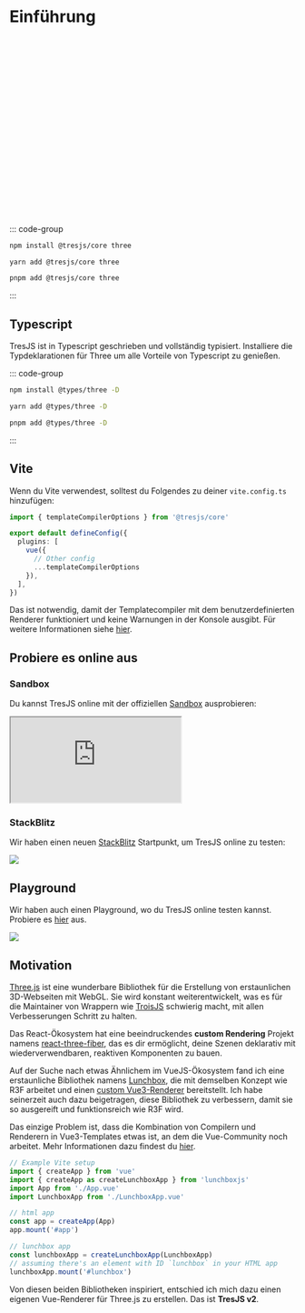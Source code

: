 # Einführung

<ClientOnly>
    <div style="aspect-ratio: 16/9; height: auto; margin: 2rem 0; border-radius: 8px; overflow:hidden;">
      <FirstScene />
    </div>
</ClientOnly>

::: code-group

```bash [npm]
npm install @tresjs/core three
```

```bash [yarn]
yarn add @tresjs/core three
```

```bash [pnpm]
pnpm add @tresjs/core three
```

:::

## Typescript

TresJS ist in Typescript geschrieben und vollständig typisiert. Installiere die Typdeklarationen für Three um alle Vorteile von Typescript zu genießen.

::: code-group

```bash [npm]
npm install @types/three -D
```

```bash [yarn]
yarn add @types/three -D
```

```bash [pnpm]
pnpm add @types/three -D
```

:::

## Vite

Wenn du Vite verwendest, solltest du Folgendes zu deiner `vite.config.ts` hinzufügen:

```ts
import { templateCompilerOptions } from '@tresjs/core'

export default defineConfig({
  plugins: [
    vue({
      // Other config
      ...templateCompilerOptions
    }),
  ],
})
```

Das ist notwendig, damit der Templatecompiler mit dem benutzerdefinierten Renderer funktioniert und keine Warnungen in der Konsole ausgibt. Für weitere Informationen siehe [hier](/de/guide/troubleshooting.html).


## Probiere es online aus

### Sandbox

Du kannst TresJS online mit der offiziellen [Sandbox](https://play.tresjs.org/) ausprobieren:

<iframe src="https://play.tresjs.org/" class="w-full rounded shadow-lg outline-none border-none aspect-4/3"></iframe>

### StackBlitz

Wir haben einen neuen [StackBlitz](https://stackblitz.com/) Startpunkt, um TresJS online zu testen:

![](/stackblitz-starter.png)

<StackBlitzEmbed projectId="tresjs-basic" />

## Playground

Wir haben auch einen Playground, wo du TresJS online testen kannst. Probiere es [hier](https://playground.tresjs.org/) aus.

![](/playground.png)

## Motivation

[Three.js](https://threejs.org/) ist eine wunderbare Bibliothek für die Erstellung von erstaunlichen 3D-Webseiten mit WebGL. Sie wird konstant weiterentwickelt, was es für die Maintainer von Wrappern wie [TroisJS](https://troisjs.github.io/) schwierig macht, mit allen Verbesserungen Schritt zu halten.

Das React-Ökosystem hat eine beeindruckendes **custom Rendering** Projekt namens [react-three-fiber](https://docs.pmnd.rs/react-three-fiber), das es dir ermöglicht, deine Szenen deklarativ mit wiederverwendbaren, reaktiven Komponenten zu bauen.

Auf der Suche nach etwas Ähnlichem im VueJS-Ökosystem fand ich eine erstaunliche Bibliothek namens [Lunchbox](https://github.com/breakfast-studio/lunchboxjs), die mit demselben Konzept wie R3F arbeitet und einen [custom Vue3-Renderer](https://vuejs.org/api/custom-renderer.html) bereitstellt. Ich habe seinerzeit auch dazu beigetragen, diese Bibliothek zu verbessern, damit sie so ausgereift und funktionsreich wie R3F wird.

Das einzige Problem ist, dass die Kombination von Compilern und Renderern in Vue3-Templates etwas ist, an dem die Vue-Community noch arbeitet. Mehr Informationen dazu findest du [hier](https://github.com/vuejs/vue-loader/pull/1645).

```ts
// Example Vite setup
import { createApp } from 'vue'
import { createApp as createLunchboxApp } from 'lunchboxjs'
import App from './App.vue'
import LunchboxApp from './LunchboxApp.vue'

// html app
const app = createApp(App)
app.mount('#app')

// lunchbox app
const lunchboxApp = createLunchboxApp(LunchboxApp)
// assuming there's an element with ID `lunchbox` in your HTML app
lunchboxApp.mount('#lunchbox')
```

Von diesen beiden Bibliotheken inspiriert, entschied ich mich dazu einen eigenen Vue-Renderer für Three.js zu erstellen. Das ist **TresJS v2**.
